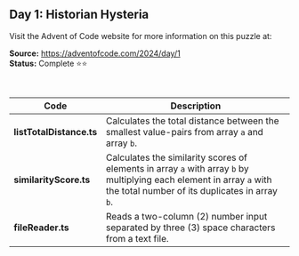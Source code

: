 ## Day 1: Historian Hysteria

Visit the Advent of Code website for more information on this puzzle at:

**Source:** https://adventofcode.com/2024/day/1<br>
**Status:** Complete ⭐⭐

<br>

| Code | Description |
| --- | --- |
| **listTotalDistance.ts** | Calculates the total distance between the smallest value-pairs from array `a` and array `b`. |
| **similarityScore.ts** | Calculates the similarity scores of elements in array `a` with array `b` by multiplying each element in array `a` with the total number of its duplicates in array `b`. |
| **fileReader.ts** | Reads a two-column (2) number input separated by three (3) space characters from a text file. |